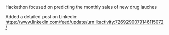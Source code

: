 Hackathon focused on predicting the monthly sales of new drug lauches

Added a detailed post on Linkedin: 
https://www.linkedin.com/feed/update/urn:li:activity:7269290079146115072/
